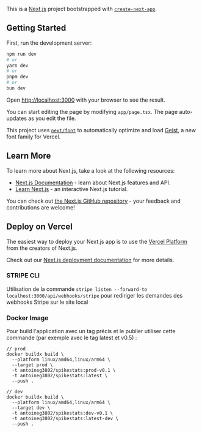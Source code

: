 This is a [Next.js](https://nextjs.org) project bootstrapped with [`create-next-app`](https://nextjs.org/docs/app/api-reference/cli/create-next-app).

## Getting Started

First, run the development server:

```bash
npm run dev
# or
yarn dev
# or
pnpm dev
# or
bun dev
```

Open [http://localhost:3000](http://localhost:3000) with your browser to see the result.

You can start editing the page by modifying `app/page.tsx`. The page auto-updates as you edit the file.

This project uses [`next/font`](https://nextjs.org/docs/app/building-your-application/optimizing/fonts) to automatically optimize and load [Geist](https://vercel.com/font), a new font family for Vercel.

## Learn More

To learn more about Next.js, take a look at the following resources:

- [Next.js Documentation](https://nextjs.org/docs) - learn about Next.js features and API.
- [Learn Next.js](https://nextjs.org/learn) - an interactive Next.js tutorial.

You can check out [the Next.js GitHub repository](https://github.com/vercel/next.js) - your feedback and contributions are welcome!

## Deploy on Vercel

The easiest way to deploy your Next.js app is to use the [Vercel Platform](https://vercel.com/new?utm_medium=default-template&filter=next.js&utm_source=create-next-app&utm_campaign=create-next-app-readme) from the creators of Next.js.

Check out our [Next.js deployment documentation](https://nextjs.org/docs/app/building-your-application/deploying) for more details.

### STRIPE CLI

Utilisation de la commande `stripe listen --forward-to localhost:3000/api/webhooks/stripe` pour rediriger les demandes des webhooks Stripe sur le site local

### Docker Image 

Pour build l'application avec un tag précis et le publier utiliser cette commande (par exemple avec le tag latest et v0.5) : 
```
// prod
docker buildx build \
  --platform linux/amd64,linux/arm64 \
  --target prod \
  -t antoineg3802/spikestats:prod-v0.1 \
  -t antoineg3802/spikestats:latest \
  --push .

// dev
docker buildx build \
  --platform linux/amd64,linux/arm64 \
  --target dev \
  -t antoineg3802/spikestats:dev-v0.1 \
  -t antoineg3802/spikestats:latest-dev \
  --push .

```